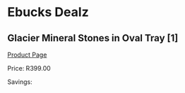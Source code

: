 
# Ebucks Dealz
## Glacier Mineral Stones in Oval Tray [1]
[Product Page](https://www.ebucks.com/web/shop/productSelected.do?prodId=183263835&catId=704988430)

Price: R399.00

Savings: 


	